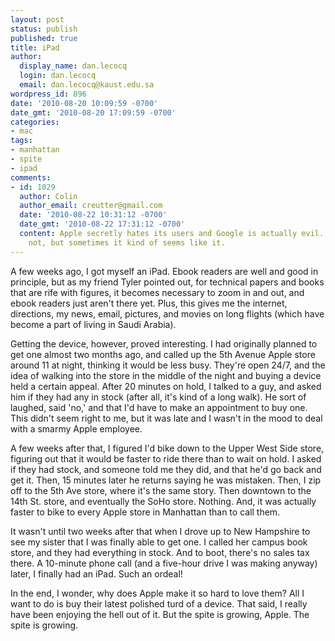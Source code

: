 ```yaml
---
layout: post
status: publish
published: true
title: iPad
author:
  display_name: dan.lecocq
  login: dan.lecocq
  email: dan.lecocq@kaust.edu.sa
wordpress_id: 896
date: '2010-08-20 10:09:59 -0700'
date_gmt: '2010-08-20 17:09:59 -0700'
categories:
- mac
tags:
- manhattan
- spite
- ipad
comments:
- id: 1029
  author: Colin
  author_email: creutter@gmail.com
  date: '2010-08-22 10:31:12 -0700'
  date_gmt: '2010-08-22 17:31:12 -0700'
  content: Apple secretly hates its users and Google is actually evil. Well, hopefully
    not, but sometimes it kind of seems like it.
---
```

A few weeks ago, I got myself an iPad.  Ebook readers are well and good in principle, but as my friend Tyler pointed out, for technical papers and books that are rife with figures, it becomes necessary to zoom in and out, and ebook readers just aren't there yet.  Plus, this gives me the internet, directions, my news, email, pictures, and movies on long flights (which have become a part of living in Saudi Arabia).

Getting the device, however, proved interesting.  I had originally planned to get one almost two months ago, and called up the 5th Avenue Apple store around 11 at night, thinking it would be less busy.  They're open 24/7, and the idea of walking into the store in the middle of the night and buying a device held a certain appeal.  After 20 minutes on hold, I talked to a guy, and asked him if they had any in stock (after all, it's kind of a long walk).  He sort of laughed, said 'no,' and that I'd have to make an appointment to buy one.  This didn't seem right to me, but it was late and I wasn't in the mood to deal with a smarmy Apple employee.

A few weeks after that, I figured I'd bike down to the Upper West Side store, figuring out that it would be faster to ride there than to wait on hold.  I asked if they had stock, and someone told me they did, and that he'd go back and get it.  Then, 15 minutes later he returns saying he was mistaken.  Then, I zip off to the 5th Ave store, where it's the same story.  Then downtown to the 14th St. store, and eventually the SoHo store.  Nothing.  And, it was actually faster to bike to every Apple store in Manhattan than to call them.

It wasn't until two weeks after that when I drove up to New Hampshire to see my sister that I was finally able to get one.  I called her campus book store, and they had everything in stock.  And to boot, there's no sales tax there.  A 10-minute phone call (and a five-hour drive I was making anyway) later, I finally had an iPad.  Such an ordeal!

In the end, I wonder, why does Apple make it so hard to love them?  All I want to do is buy their latest polished turd of a device.  That said, I really have been enjoying the hell out of it.  But the spite is growing, Apple.  The spite is growing.
